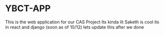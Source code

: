 # YBCT-APP
This is the web application for our CAS Project
Its kinda lit
Saketh is cool
its in react
and django (soon as of 10/12)
lets update this after we done
